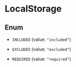 

# LocalStorage

## Enum


* `INCLUDED` (value: `"included"`)

* `EXCLUDED` (value: `"excluded"`)

* `REQUIRED` (value: `"required"`)




